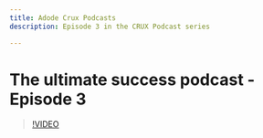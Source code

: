 ```yaml
---
title: Adode Crux Podcasts
description: Episode 3 in the CRUX Podcast series

---
```

# The ultimate success podcast - Episode 3

>[!VIDEO](https://video.tv.adobe.com/v/3428675?quality=12learn=on)

